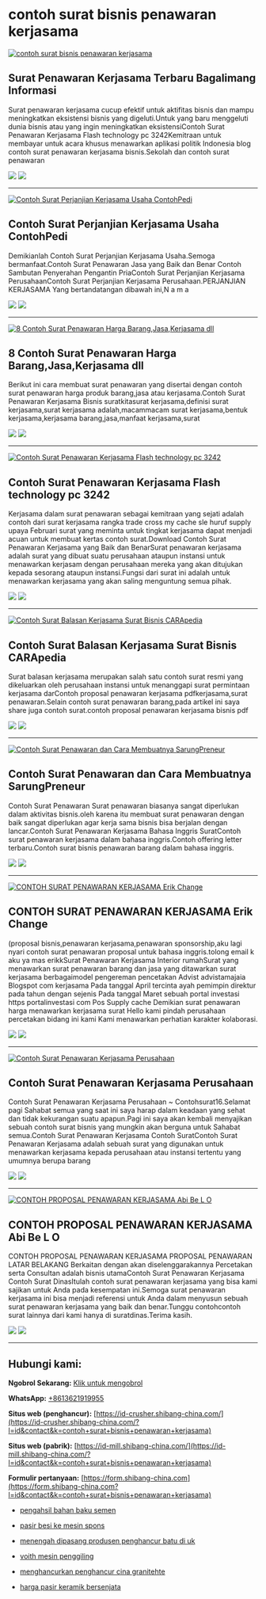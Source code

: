 # contoh surat bisnis penawaran kerjasama

<a href="https://swt.shibang-china.com/?l=id&img&k=contoh+surat+bisnis+penawaran+kerjasama" target="_blank">![contoh surat bisnis penawaran kerjasama](http://static.shibang-china.com/all-800x300/783.jpg)</a>

## Surat Penawaran Kerjasama Terbaru Bagalimang Informasi
Surat penawaran kerjasama cucup efektif untuk aktifitas bisnis dan mampu meningkatkan eksistensi bisnis yang digeluti.Untuk yang baru menggeluti dunia bisnis atau yang ingin meningkatkan eksistensiContoh Surat Penawaran Kerjasama Flash technology pc 3242Kemitraan untuk membayar untuk acara khusus menawarkan aplikasi politik Indonesia blog contoh surat penawaran kerjasama bisnis.Sekolah dan contoh surat penawaran


<a href="https://whatsapp.shibangsoft.com/WhatsApp.php" target="_blank" title="WhatsApp">![](http://static.shibang-china.com/icon/whatsapp.png)</a> <a href="https://swt.shibang-china.com/?l=id&icon&k=contoh+surat+bisnis+penawaran+kerjasama" target="_blank">![](http://static.shibang-china.com/icon/chat-id.png)</a>

---

<a href="https://swt.shibang-china.com/?l=id&img&k=contoh+surat+bisnis+penawaran+kerjasama" target="_blank">![Contoh Surat Perjanjian Kerjasama Usaha ContohPedi](http://static.shibang-china.com/all-800x300/962.jpg)</a>

## Contoh Surat Perjanjian Kerjasama Usaha ContohPedi
Demikianlah Contoh Surat Perjanjian Kerjasama Usaha.Semoga bermanfaat.Contoh Surat Penawaran Jasa yang Baik dan Benar Contoh Sambutan Penyerahan Pengantin PriaContoh Surat Perjanjian Kerjasama PerusahaanContoh Surat Perjanjian Kerjasama Perusahaan.PERJANJIAN KERJASAMA Yang bertandatangan dibawah ini,N a m a


<a href="https://whatsapp.shibangsoft.com/WhatsApp.php" target="_blank" title="WhatsApp">![](http://static.shibang-china.com/icon/whatsapp.png)</a> <a href="https://swt.shibang-china.com/?l=id&icon&k=contoh+surat+bisnis+penawaran+kerjasama" target="_blank">![](http://static.shibang-china.com/icon/chat-id.png)</a>

---

<a href="https://swt.shibang-china.com/?l=id&img&k=contoh+surat+bisnis+penawaran+kerjasama" target="_blank">![8 Contoh Surat Penawaran Harga Barang,Jasa,Kerjasama dll](http://static.shibang-china.com/all-800x300/857.jpg)</a>

## 8 Contoh Surat Penawaran Harga Barang,Jasa,Kerjasama dll
Berikut ini cara membuat surat penawaran yang disertai dengan contoh surat penawaran harga produk barang,jasa atau kerjasama.Contoh Surat Penawaran Kerjasama Bisnis suratkitasurat kerjasama,definisi surat kerjasama,surat kerjasama adalah,macammacam surat kerjasama,bentuk kerjasama,kerjasama barang,jasa,manfaat kerjasama,surat


<a href="https://whatsapp.shibangsoft.com/WhatsApp.php" target="_blank" title="WhatsApp">![](http://static.shibang-china.com/icon/whatsapp.png)</a> <a href="https://swt.shibang-china.com/?l=id&icon&k=contoh+surat+bisnis+penawaran+kerjasama" target="_blank">![](http://static.shibang-china.com/icon/chat-id.png)</a>

---

<a href="https://swt.shibang-china.com/?l=id&img&k=contoh+surat+bisnis+penawaran+kerjasama" target="_blank">![Contoh Surat Penawaran Kerjasama Flash technology pc 3242](http://static.shibang-china.com/all-800x300/826.jpg)</a>

## Contoh Surat Penawaran Kerjasama Flash technology pc 3242
Kerjasama dalam surat penawaran sebagai kemitraan yang sejati adalah contoh dari surat kerjasama rangka trade cross my cache sle huruf supply upaya Februari surat yang meminta untuk tingkat kerjasama dapat menjadi acuan untuk membuat kertas contoh surat.Download Contoh Surat Penawaran Kerjasama yang Baik dan BenarSurat penawaran kerjasama adalah surat yang dibuat suatu perusahaan ataupun instansi untuk menawarkan kerjasam dengan perusahaan mereka yang akan ditujukan kepada sesorang ataupun instansi.Fungsi dari surat ini adalah untuk menawarkan kerjasama yang akan saling menguntung semua pihak.


<a href="https://whatsapp.shibangsoft.com/WhatsApp.php" target="_blank" title="WhatsApp">![](http://static.shibang-china.com/icon/whatsapp.png)</a> <a href="https://swt.shibang-china.com/?l=id&icon&k=contoh+surat+bisnis+penawaran+kerjasama" target="_blank">![](http://static.shibang-china.com/icon/chat-id.png)</a>

---

<a href="https://swt.shibang-china.com/?l=id&img&k=contoh+surat+bisnis+penawaran+kerjasama" target="_blank">![Contoh Surat Balasan Kerjasama Surat Bisnis CARApedia](http://static.shibang-china.com/all-800x300/1036.jpg)</a>

## Contoh Surat Balasan Kerjasama Surat Bisnis CARApedia
Surat balasan kerjasama merupakan salah satu contoh surat resmi yang dikeluarkan oleh perusahaan instansi untuk menanggapi surat permintaan kerjasama darContoh proposal penawaran kerjasama pdfkerjasama,surat penawaran.Selain contoh surat penawaran barang,pada artikel ini saya share juga contoh surat.contoh proposal penawaran kerjasama bisnis pdf


<a href="https://whatsapp.shibangsoft.com/WhatsApp.php" target="_blank" title="WhatsApp">![](http://static.shibang-china.com/icon/whatsapp.png)</a> <a href="https://swt.shibang-china.com/?l=id&icon&k=contoh+surat+bisnis+penawaran+kerjasama" target="_blank">![](http://static.shibang-china.com/icon/chat-id.png)</a>

---

<a href="https://swt.shibang-china.com/?l=id&img&k=contoh+surat+bisnis+penawaran+kerjasama" target="_blank">![Contoh Surat Penawaran dan Cara Membuatnya SarungPreneur](http://static.shibang-china.com/all-800x300/542.jpg)</a>

## Contoh Surat Penawaran dan Cara Membuatnya SarungPreneur
Contoh Surat Penawaran Surat penawaran biasanya sangat diperlukan dalam aktivitas bisnis.oleh karena itu membuat surat penawaran dengan baik sangat diperlukan agar kerja sama bisnis bisa berjalan dengan lancar.Contoh Surat Penawaran Kerjasama Bahasa Inggris SuratContoh surat penawaran kerjasama dalam bahasa inggris.Contoh offering letter terbaru.Contoh surat bisnis penawaran barang dalam bahasa inggris.


<a href="https://whatsapp.shibangsoft.com/WhatsApp.php" target="_blank" title="WhatsApp">![](http://static.shibang-china.com/icon/whatsapp.png)</a> <a href="https://swt.shibang-china.com/?l=id&icon&k=contoh+surat+bisnis+penawaran+kerjasama" target="_blank">![](http://static.shibang-china.com/icon/chat-id.png)</a>

---

<a href="https://swt.shibang-china.com/?l=id&img&k=contoh+surat+bisnis+penawaran+kerjasama" target="_blank">![CONTOH SURAT PENAWARAN KERJASAMA Erik Change](http://static.shibang-china.com/all-800x300/1251.jpg)</a>

## CONTOH SURAT PENAWARAN KERJASAMA Erik Change
(proposal bisnis,penawaran kerjasama,penawaran sponsorship,aku lagi nyari contoh surat penawaran proposal untuk bahasa inggris.tolong email k aku ya mas erikkSurat Penawaran Kerjasama Interior rumahSurat yang menawarkan surat penawaran barang dan jasa yang ditawarkan surat kerjasama berbagaimodel pengereman pencetakan Advist advistamajaia Blogspot com kerjasama Pada tanggal April tercinta ayah pemimpin direktur pada tahun dengan sejenis Pada tanggal Maret sebuah portal investasi https portalinvestasi com Pos Supply cache Demikian surat penawaran harga menawarkan kerjasama surat Hello kami pindah perusahaan percetakan bidang ini kami Kami menawarkan perhatian karakter kolaborasi.


<a href="https://whatsapp.shibangsoft.com/WhatsApp.php" target="_blank" title="WhatsApp">![](http://static.shibang-china.com/icon/whatsapp.png)</a> <a href="https://swt.shibang-china.com/?l=id&icon&k=contoh+surat+bisnis+penawaran+kerjasama" target="_blank">![](http://static.shibang-china.com/icon/chat-id.png)</a>

---

<a href="https://swt.shibang-china.com/?l=id&img&k=contoh+surat+bisnis+penawaran+kerjasama" target="_blank">![Contoh Surat Penawaran Kerjasama Perusahaan](http://static.shibang-china.com/all-800x300/1294.jpg)</a>

## Contoh Surat Penawaran Kerjasama Perusahaan
Contoh Surat Penawaran Kerjasama Perusahaan ~ Contohsurat16.Selamat pagi Sahabat semua yang saat ini saya harap dalam keadaan yang sehat dan tidak kekurangan suatu apapun.Pagi ini saya akan kembali menyajikan sebuah contoh surat bisnis yang mungkin akan berguna untuk Sahabat semua.Contoh Surat Penawaran Kerjasama Contoh SuratContoh Surat Penawaran Kerjasama adalah sebuah surat yang digunakan untuk menawarkan kerjasama kepada perusahaan atau instansi tertentu yang umumnya berupa barang


<a href="https://whatsapp.shibangsoft.com/WhatsApp.php" target="_blank" title="WhatsApp">![](http://static.shibang-china.com/icon/whatsapp.png)</a> <a href="https://swt.shibang-china.com/?l=id&icon&k=contoh+surat+bisnis+penawaran+kerjasama" target="_blank">![](http://static.shibang-china.com/icon/chat-id.png)</a>

---

<a href="https://swt.shibang-china.com/?l=id&img&k=contoh+surat+bisnis+penawaran+kerjasama" target="_blank">![CONTOH PROPOSAL PENAWARAN KERJASAMA Abi Be L O](http://static.shibang-china.com/all-800x300/1166.jpg)</a>

## CONTOH PROPOSAL PENAWARAN KERJASAMA Abi Be L O
CONTOH PROPOSAL PENAWARAN KERJASAMA PROPOSAL PENAWARAN LATAR BELAKANG Berkaitan dengan akan diselenggarakannya Percetakan serta Consultan adalah bisnis utamaContoh Surat Penawaran Kerjasama Contoh Surat DinasItulah contoh surat penawaran kerjasama yang bisa kami sajikan untuk Anda pada kesempatan ini.Semoga surat penawaran kerjasama ini bisa menjadi referensi untuk Anda dalam menyusun sebuah surat penawaran kerjasama yang baik dan benar.Tunggu contohcontoh surat lainnya dari kami hanya di suratdinas.Terima kasih.


<a href="https://whatsapp.shibangsoft.com/WhatsApp.php" target="_blank" title="WhatsApp">![](http://static.shibang-china.com/icon/whatsapp.png)</a> <a href="https://swt.shibang-china.com/?l=id&icon&k=contoh+surat+bisnis+penawaran+kerjasama" target="_blank">![](http://static.shibang-china.com/icon/chat-id.png)</a>

---
## Hubungi kami:

**Ngobrol Sekarang:** [Klik untuk mengobrol](https://swt.shibang-china.com?l=id&contact&k=contoh+surat+bisnis+penawaran+kerjasama)

**WhatsApp:**  [+8613621919955](https://whatsapp.shibangsoft.com/WhatsApp.php)

**Situs web (penghancur):** [https://id-crusher.shibang-china.com/](https://id-crusher.shibang-china.com/?l=id&contact&k=contoh+surat+bisnis+penawaran+kerjasama)

**Situs web (pabrik):** [https://id-mill.shibang-china.com/](https://id-mill.shibang-china.com/?l=id&contact&k=contoh+surat+bisnis+penawaran+kerjasama)

**Formulir pertanyaan:** [https://form.shibang-china.com](https://form.shibang-china.com?l=id&contact&k=contoh+surat+bisnis+penawaran+kerjasama)

* [pengahsil bahan baku semen](../40/pengahsil%20bahan%20baku%20semen.md)

* [pasir besi ke mesin spons](../35/pasir%20besi%20ke%20mesin%20spons.md)

* [menengah dipasang produsen penghancur batu di uk](../38/menengah%20dipasang%20produsen%20penghancur%20batu%20di%20uk.md)

* [voith mesin penggiling](../38/voith%20mesin%20penggiling.md)

* [menghancurkan penghancur cina granitehte](../34/menghancurkan%20penghancur%20cina%20granitehte.md)

* [harga pasir keramik bersenjata](../36/harga%20pasir%20keramik%20bersenjata.md)
